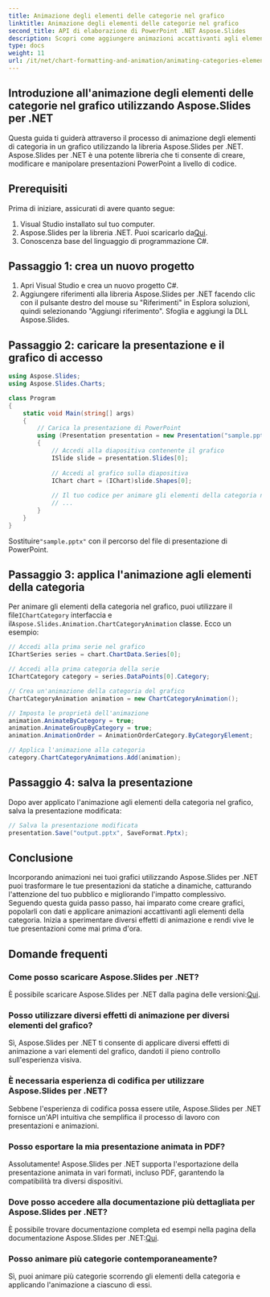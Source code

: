 ```yaml
---
title: Animazione degli elementi delle categorie nel grafico
linktitle: Animazione degli elementi delle categorie nel grafico
second_title: API di elaborazione di PowerPoint .NET Aspose.Slides
description: Scopri come aggiungere animazioni accattivanti agli elementi delle categorie di grafici utilizzando Aspose.Slides per .NET. Migliora le tue presentazioni con immagini dinamiche.
type: docs
weight: 11
url: /it/net/chart-formatting-and-animation/animating-categories-elements/
---
```


## Introduzione all'animazione degli elementi delle categorie nel grafico utilizzando Aspose.Slides per .NET

Questa guida ti guiderà attraverso il processo di animazione degli elementi di categoria in un grafico utilizzando la libreria Aspose.Slides per .NET. Aspose.Slides per .NET è una potente libreria che ti consente di creare, modificare e manipolare presentazioni PowerPoint a livello di codice.

## Prerequisiti

Prima di iniziare, assicurati di avere quanto segue:

1. Visual Studio installato sul tuo computer.
2.  Aspose.Slides per la libreria .NET. Puoi scaricarlo da[Qui](https://releases.aspose.com/slides/net).
3. Conoscenza base del linguaggio di programmazione C#.

## Passaggio 1: crea un nuovo progetto

1. Apri Visual Studio e crea un nuovo progetto C#.
2. Aggiungere riferimenti alla libreria Aspose.Slides per .NET facendo clic con il pulsante destro del mouse su "Riferimenti" in Esplora soluzioni, quindi selezionando "Aggiungi riferimento". Sfoglia e aggiungi la DLL Aspose.Slides.

## Passaggio 2: caricare la presentazione e il grafico di accesso

```csharp
using Aspose.Slides;
using Aspose.Slides.Charts;

class Program
{
    static void Main(string[] args)
    {
        // Carica la presentazione di PowerPoint
        using (Presentation presentation = new Presentation("sample.pptx"))
        {
            // Accedi alla diapositiva contenente il grafico
            ISlide slide = presentation.Slides[0];
            
            // Accedi al grafico sulla diapositiva
            IChart chart = (IChart)slide.Shapes[0];
            
            // Il tuo codice per animare gli elementi della categoria nel grafico
            // ...
        }
    }
}
```

 Sostituire`"sample.pptx"` con il percorso del file di presentazione di PowerPoint.

## Passaggio 3: applica l'animazione agli elementi della categoria

 Per animare gli elementi della categoria nel grafico, puoi utilizzare il file`IChartCategory` interfaccia e il`Aspose.Slides.Animation.ChartCategoryAnimation` classe. Ecco un esempio:

```csharp
// Accedi alla prima serie nel grafico
IChartSeries series = chart.ChartData.Series[0];

// Accedi alla prima categoria della serie
IChartCategory category = series.DataPoints[0].Category;

// Crea un'animazione della categoria del grafico
ChartCategoryAnimation animation = new ChartCategoryAnimation();

// Imposta le proprietà dell'animazione
animation.AnimateByCategory = true;
animation.AnimateGroupByCategory = true;
animation.AnimationOrder = AnimationOrderCategory.ByCategoryElement;

// Applica l'animazione alla categoria
category.ChartCategoryAnimations.Add(animation);
```

## Passaggio 4: salva la presentazione

Dopo aver applicato l'animazione agli elementi della categoria nel grafico, salva la presentazione modificata:

```csharp
// Salva la presentazione modificata
presentation.Save("output.pptx", SaveFormat.Pptx);
```

## Conclusione

Incorporando animazioni nei tuoi grafici utilizzando Aspose.Slides per .NET puoi trasformare le tue presentazioni da statiche a dinamiche, catturando l'attenzione del tuo pubblico e migliorando l'impatto complessivo. Seguendo questa guida passo passo, hai imparato come creare grafici, popolarli con dati e applicare animazioni accattivanti agli elementi della categoria. Inizia a sperimentare diversi effetti di animazione e rendi vive le tue presentazioni come mai prima d'ora.

## Domande frequenti

### Come posso scaricare Aspose.Slides per .NET?

 È possibile scaricare Aspose.Slides per .NET dalla pagina delle versioni:[Qui](https://releases.aspose.com/slides/net).

### Posso utilizzare diversi effetti di animazione per diversi elementi del grafico?

Sì, Aspose.Slides per .NET ti consente di applicare diversi effetti di animazione a vari elementi del grafico, dandoti il pieno controllo sull'esperienza visiva.

### È necessaria esperienza di codifica per utilizzare Aspose.Slides per .NET?

Sebbene l'esperienza di codifica possa essere utile, Aspose.Slides per .NET fornisce un'API intuitiva che semplifica il processo di lavoro con presentazioni e animazioni.

### Posso esportare la mia presentazione animata in PDF?

Assolutamente! Aspose.Slides per .NET supporta l'esportazione della presentazione animata in vari formati, incluso PDF, garantendo la compatibilità tra diversi dispositivi.

### Dove posso accedere alla documentazione più dettagliata per Aspose.Slides per .NET?

 È possibile trovare documentazione completa ed esempi nella pagina della documentazione Aspose.Slides per .NET:[Qui](https://reference.aspose.com/slides/net).

### Posso animare più categorie contemporaneamente?

Sì, puoi animare più categorie scorrendo gli elementi della categoria e applicando l'animazione a ciascuno di essi.